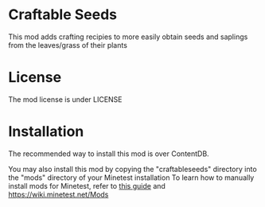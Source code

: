 # Craftable Seeds
This mod adds crafting recipies to more easily obtain seeds and saplings from the leaves/grass of their plants

# License
The mod license is under LICENSE

# Installation
The recommended way to install this mod is over ContentDB.

You may also install this mod by copying the "craftableseeds" directory into the "mods" directory of your Minetest installation
To learn how to manually install mods for Minetest, refer to [this guide](https://content.minetest.net/help/installing/) and https://wiki.minetest.net/Mods
